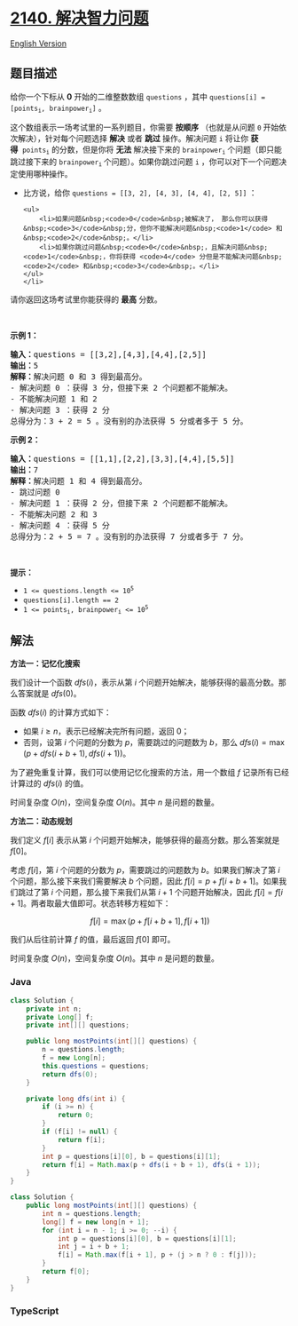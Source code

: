 # [2140. 解决智力问题](https://leetcode.cn/problems/solving-questions-with-brainpower)

[English Version](/solution/2100-2199/2140.Solving%20Questions%20With%20Brainpower/README_EN.md)

## 题目描述

<!-- 这里写题目描述 -->

<p>给你一个下标从 <strong>0</strong>&nbsp;开始的二维整数数组&nbsp;<code>questions</code>&nbsp;，其中&nbsp;<code>questions[i] = [points<sub>i</sub>, brainpower<sub>i</sub>]</code>&nbsp;。</p>

<p>这个数组表示一场考试里的一系列题目，你需要 <strong>按顺序</strong>&nbsp;（也就是从问题 <code>0</code><strong>&nbsp;</strong>开始依次解决），针对每个问题选择 <strong>解决</strong>&nbsp;或者 <strong>跳过</strong>&nbsp;操作。解决问题 <code>i</code>&nbsp;将让你 <b>获得</b>&nbsp;&nbsp;<code>points<sub>i</sub></code>&nbsp;的分数，但是你将 <strong>无法</strong>&nbsp;解决接下来的&nbsp;<code>brainpower<sub>i</sub></code>&nbsp;个问题（即只能跳过接下来的 <code>brainpower<sub>i</sub></code><sub>&nbsp;</sub>个问题）。如果你跳过问题&nbsp;<code>i</code>&nbsp;，你可以对下一个问题决定使用哪种操作。</p>

<ul>
	<li>比方说，给你&nbsp;<code>questions = [[3, 2], [4, 3], [4, 4], [2, 5]]</code>&nbsp;：

    <ul>
    	<li>如果问题&nbsp;<code>0</code>&nbsp;被解决了， 那么你可以获得&nbsp;<code>3</code>&nbsp;分，但你不能解决问题&nbsp;<code>1</code> 和&nbsp;<code>2</code>&nbsp;。</li>
    	<li>如果你跳过问题&nbsp;<code>0</code>&nbsp;，且解决问题&nbsp;<code>1</code>&nbsp;，你将获得 <code>4</code> 分但是不能解决问题&nbsp;<code>2</code> 和&nbsp;<code>3</code>&nbsp;。</li>
    </ul>
    </li>

</ul>

<p>请你返回这场考试里你能获得的 <strong>最高</strong>&nbsp;分数。</p>

<p>&nbsp;</p>

<p><strong>示例 1：</strong></p>

<pre><b>输入：</b>questions = [[3,2],[4,3],[4,4],[2,5]]
<b>输出：</b>5
<b>解释：</b>解决问题 0 和 3 得到最高分。
- 解决问题 0 ：获得 3 分，但接下来 2 个问题都不能解决。
- 不能解决问题 1 和 2
- 解决问题 3 ：获得 2 分
总得分为：3 + 2 = 5 。没有别的办法获得 5 分或者多于 5 分。
</pre>

<p><strong>示例 2：</strong></p>

<pre><b>输入：</b>questions = [[1,1],[2,2],[3,3],[4,4],[5,5]]
<b>输出：</b>7
<b>解释：</b>解决问题 1 和 4 得到最高分。
- 跳过问题 0
- 解决问题 1 ：获得 2 分，但接下来 2 个问题都不能解决。
- 不能解决问题 2 和 3
- 解决问题 4 ：获得 5 分
总得分为：2 + 5 = 7 。没有别的办法获得 7 分或者多于 7 分。
</pre>

<p>&nbsp;</p>

<p><strong>提示：</strong></p>

<ul>
	<li><code>1 &lt;= questions.length &lt;= 10<sup>5</sup></code></li>
	<li><code>questions[i].length == 2</code></li>
	<li><code>1 &lt;= points<sub>i</sub>, brainpower<sub>i</sub> &lt;= 10<sup>5</sup></code></li>
</ul>

## 解法

**方法一：记忆化搜索**

我们设计一个函数 $dfs(i)$，表示从第 $i$ 个问题开始解决，能够获得的最高分数。那么答案就是 $dfs(0)$。

函数 $dfs(i)$ 的计算方式如下：

-   如果 $i \geq n$，表示已经解决完所有问题，返回 $0$；
-   否则，设第 $i$ 个问题的分数为 $p$，需要跳过的问题数为 $b$，那么 $dfs(i) = \max(p + dfs(i + b + 1), dfs(i + 1))$。

为了避免重复计算，我们可以使用记忆化搜索的方法，用一个数组 $f$ 记录所有已经计算过的 $dfs(i)$ 的值。

时间复杂度 $O(n)$，空间复杂度 $O(n)$。其中 $n$ 是问题的数量。

**方法二：动态规划**

我们定义 $f[i]$ 表示从第 $i$ 个问题开始解决，能够获得的最高分数。那么答案就是 $f[0]$。

考虑 $f[i]$，第 $i$ 个问题的分数为 $p$，需要跳过的问题数为 $b$。如果我们解决了第 $i$ 个问题，那么接下来我们需要解决 $b$ 个问题，因此 $f[i] = p + f[i + b + 1]$。如果我们跳过了第 $i$ 个问题，那么接下来我们从第 $i + 1$ 个问题开始解决，因此 $f[i] = f[i + 1]$。两者取最大值即可。状态转移方程如下：

$$
f[i] = \max(p + f[i + b + 1], f[i + 1])
$$

我们从后往前计算 $f$ 的值，最后返回 $f[0]$ 即可。

时间复杂度 $O(n)$，空间复杂度 $O(n)$。其中 $n$ 是问题的数量。

### **Java**

```java
class Solution {
    private int n;
    private Long[] f;
    private int[][] questions;

    public long mostPoints(int[][] questions) {
        n = questions.length;
        f = new Long[n];
        this.questions = questions;
        return dfs(0);
    }

    private long dfs(int i) {
        if (i >= n) {
            return 0;
        }
        if (f[i] != null) {
            return f[i];
        }
        int p = questions[i][0], b = questions[i][1];
        return f[i] = Math.max(p + dfs(i + b + 1), dfs(i + 1));
    }
}
```

```java
class Solution {
    public long mostPoints(int[][] questions) {
        int n = questions.length;
        long[] f = new long[n + 1];
        for (int i = n - 1; i >= 0; --i) {
            int p = questions[i][0], b = questions[i][1];
            int j = i + b + 1;
            f[i] = Math.max(f[i + 1], p + (j > n ? 0 : f[j]));
        }
        return f[0];
    }
}
```

### **TypeScript**
